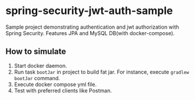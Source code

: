 # spring-security-jwt-auth-sample
Sample project demonstrating authentication and jwt authorization with Spring Security.
Features JPA and MySQL DB(with docker-compose).

## How to simulate
1. Start docker daemon.
2. Run task `bootJar` in project to build fat jar. For instance, execute `gradlew bootJar` command.
3. Execute docker compose yml file.
4. Test with preferred clients like Postman.